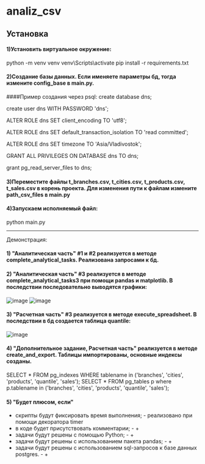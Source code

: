 analiz_csv
====
Установка
----
#### 1)Установить виртуальное окружение:
python -m venv venv
venv\Scripts\activate
pip install -r requirements.txt
#### 2)Создание базы данных. Если именяете параметры бд, тогда измените config_base в main.py. 
####Пример создания через psql:
create database dns;

create user dns WITH PASSWORD 'dns';

ALTER ROLE dns SET client_encoding TO 'utf8';

ALTER ROLE dns SET default_transaction_isolation TO 'read committed';

ALTER ROLE dns SET timezone TO 'Asia/Vladivostok';

GRANT ALL PRIVILEGES ON DATABASE dns TO dns;

grant pg_read_server_files to dns;  

#### 3)Переместите файлы t_branches.csv, t_cities.csv, t_products.csv, t_sales.csv в корень проекта. Для изменения пути к файлам измените path_csv_files в main.py
#### 4)Запускаем исполняемый файл:
python main.py

----
Демонстрация:
#### 1) "Аналитическая часть" #1 и #2 реализуется в методе complete_analytical_tasks. Реализована запросами к бд.
#### 2) "Аналитическая часть" #3 реализуется в методе complete_analytical_tasks3 при помощи pandas и matplotlib. В последствии последовательно выводятся графики:
![image](https://user-images.githubusercontent.com/42601425/177815753-3761acbf-0dc1-49d7-acc7-09b5f54bfd12.png)
![image](https://user-images.githubusercontent.com/42601425/177816221-60de0e36-e15f-4165-b1be-bad47d16d477.png)
#### 3) "Расчетная часть" #3 реализуется в методе execute_spreadsheet. В последствии в бд создается таблица quantile:
![image](https://user-images.githubusercontent.com/42601425/177816981-419de922-5057-4507-9114-931817dd4687.png)
#### 4) "Дополнительное задание, Расчетная часть" реализуется в методе create_and_export. Таблицы импортированы, основные индексы созданы. 
SELECT * FROM pg_indexes WHERE tablename in ('branches', 'cities', 'products', 'quantile', 'sales');
SELECT * FROM pg_tables p where p.tablename in ('branches', 'cities', 'products', 'quantile', 'sales');
#### 5) "Будет плюсом, если" 
-	скрипты будут фиксировать время выполнения; - реализовано при помощи декоратора timer
-	в коде будет присутствовать комментарии; - +
-	задачи будут решены с помощью Python; - +
-	задачи будут решены с использованием пакета pandas; - +
-	задачи будут решены с использованием sql-запросов к базе данных postgres. - +
